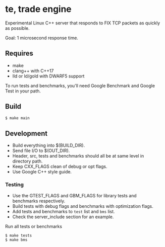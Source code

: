 # te, trade engine

Experimental Linux C++ server that responds to FIX TCP packets as quickly as possible.

Goal: 1 microsecond response time.

## Requires

- make
- clang++ with C++17
- lld or ld/gold with DWARF5 support

To run tests and benchmarks, you'll need Google Benchmark and Google Test in your path.

## Build

```bash
$ make main
```

## Development

- Build everything into $(BUILD_DIR).
- Send file I/O to $(OUT_DIR).
- Header, src, tests and benchmarks should all be at same level in directory path.
- Keep CXX_FLAGS clean of debug or opt flags.
- Use Google C++ style guide.

### Testing

- Use the GTEST_FLAGS and GBM_FLAGS for library tests and benchmarks respectively.
- Build tests with debug flags and benchmarks with optimization flags.
- Add tests and benchmarks to `test` list and `bms` list.
- Check the server_include section for an example.

Run all tests or benchmarks
```bash
$ make tests
$ make bms
```
